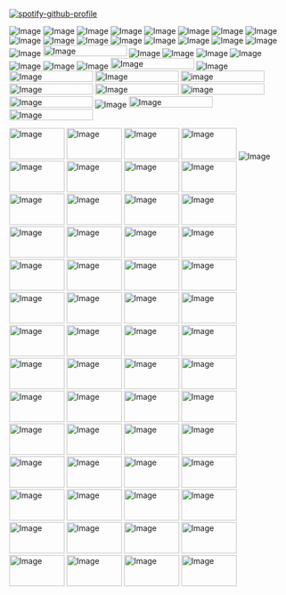 [![spotify-github-profile](https://spotify-github-profile.kittinanx.com/api/view?uid=312k2hejrji76dyc7cggymrbju2m&cover_image=true&theme=novatorem&show_offline=false&background_color=121212&interchange=true&bar_color=53b14f&bar_color_cover=false)](https://spotify-github-profile.kittinanx.com/api/view?uid=312k2hejrji76dyc7cggymrbju2m&redirect=true)

![Image](https://github.com/user-attachments/assets/21c22f57-89f2-42e7-9027-94f01e937dd2) ![Image](https://github.com/user-attachments/assets/6660a284-e83d-41af-aea7-fbec696edf88) ![Image](https://github.com/user-attachments/assets/8ca8c895-c7b0-4a30-a16c-9ae28de2548c) ![Image](https://github.com/user-attachments/assets/cfd1a9a2-ba03-4880-89be-dbbc284f149b) ![Image](https://github.com/user-attachments/assets/e4152d8c-e521-4775-84af-ca04b3f73a56) ![Image](https://github.com/user-attachments/assets/a6fd51a8-4a99-4c96-bbda-4c8cc65b17d3) ![Image](https://github.com/user-attachments/assets/14988871-5ec3-4033-b6f6-c7dc4773543e) ![Image](https://github.com/user-attachments/assets/a6c4c8f5-0016-4bd9-9131-3d0784784840) ![Image](https://github.com/user-attachments/assets/901b0665-e4ad-4665-bd63-9424ec25a124) ![Image](https://github.com/user-attachments/assets/01f42364-b75c-45ce-9b10-bcdcbbfd76b2) ![Image](https://github.com/user-attachments/assets/642a2706-c568-4895-83fb-d7c6f5111656) ![Image](https://github.com/user-attachments/assets/29ef7412-f0c2-47f5-8e18-6ec4760ee0fd) ![Image](https://github.com/user-attachments/assets/67d97f96-b810-4255-b102-bdf58e1949f3)  ![Image](https://github.com/user-attachments/assets/b95fd3d7-11e9-433d-ab2f-f9bf94aced8d) ![Image](https://github.com/user-attachments/assets/e869602d-0b33-489c-ba28-54f4b8e49d8a) ![Image](https://github.com/user-attachments/assets/545adc59-efe9-405c-aa56-65164bfcf9b7) ![Image](https://github.com/user-attachments/assets/1b9b086f-4c3c-4199-87b4-f70ed526f630) <img width="150" height="20" alt="Image" src="https://github.com/user-attachments/assets/144aea2f-d975-4b05-b519-e3bba10915b3" /> ![Image](https://github.com/user-attachments/assets/11b0fdcd-5b19-4fd9-9e54-c2501033a489) ![Image](https://github.com/user-attachments/assets/ab6c79f5-e25c-4b84-9d1d-fce1c82ff440) ![Image](https://github.com/user-attachments/assets/ec4558e2-3afd-41ac-b5e7-de93173822b1) ![Image](https://github.com/user-attachments/assets/92f59647-cc9e-445b-b2cb-b0f50eb6adbc) ![Image](https://github.com/user-attachments/assets/47c43ff2-d756-41e1-80e5-b093c910388c) ![Image](https://github.com/user-attachments/assets/11e761b3-af59-47b5-aa80-09a5efdf0aaa) ![Image](https://github.com/user-attachments/assets/ec238328-6895-4463-a401-a2c5c256b72a) <img width="150" height="20" alt="Image" src="https://github.com/user-attachments/assets/c0d0cac6-4b0d-466f-a874-4abc2f0443c7" /> ![Image](https://github.com/user-attachments/assets/f983af00-38bf-4ac6-b99b-77e1feb8166d) <img width="150" height="20" alt="Image" src="https://github.com/user-attachments/assets/ad78d297-0dd9-43d3-99c6-8b59572dfad5" /> <img width="150" height="20" alt="Image" src="https://github.com/user-attachments/assets/0fcddc62-5b21-45d8-882b-35c5d0eb0bd2" /> <img width="150" height="20" alt="image" src="https://github.com/user-attachments/assets/4020ddb6-9e71-44d0-b816-95c424b586d1" /> <img width="150" height="20" alt="Image" src="https://github.com/user-attachments/assets/45785ab9-9d8c-4111-80c3-82f0d6f99fca" /> <img width="150" height="20" alt="Image" src="https://github.com/user-attachments/assets/d28d2741-13be-4e5c-9631-2a5e9046a98a" /> <img width="150" height="20" alt="image" src="https://github.com/user-attachments/assets/6dc70182-3ac8-41bb-8be2-c5574ed2e154" /> <img width="150" height="20" alt="Image" src="https://github.com/user-attachments/assets/a6012892-c178-45b5-ba46-fe84bc8fa389" /> ![Image](https://github.com/user-attachments/assets/c94d33b0-49fd-49ca-8b98-095da46acbba) <img width="150" height="20" alt="Image" src="https://github.com/user-attachments/assets/5f4be253-313a-423e-8bd0-cd5e4e5a4eb9" /> <img width="150" height="20" alt="Image" src="https://github.com/user-attachments/assets/5f1854d5-eaac-42fb-b808-9d128dd29a65" /> 


<img width="99" height="56" alt="Image" src="https://github.com/user-attachments/assets/c09bafca-35a2-4b0c-8a9b-da2789eb2c53" /> <img width="99" height="56" alt="Image" src="https://github.com/user-attachments/assets/3cdd9f91-6176-43e2-82c3-6ca385c212b7" /> <img width="99" height="56" alt="Image" src="https://github.com/user-attachments/assets/e006879a-a556-494a-92f2-41fee77aafa9" /> <img width="99" height="56" alt="Image" src="https://github.com/user-attachments/assets/63581cd4-42e7-49ee-bad9-d1c5f2533279" /> ![Image](https://github.com/user-attachments/assets/620389a7-9e4a-4762-a7c4-6173df530d70) <img width="99" height="56" alt="Image" src="https://github.com/user-attachments/assets/c3dc431d-13d0-490b-ad09-846cb6886067" /> <img width="99" height="56" alt="Image" src="https://github.com/user-attachments/assets/ee06f156-a091-42e9-895c-0d1909f25f69" /> <img width="99" height="56" alt="Image" src="https://github.com/user-attachments/assets/e1bb02aa-7f47-4045-b9a7-aff605ffef26" /> <img width="99" height="56" alt="Image" src="https://github.com/user-attachments/assets/c347af9b-d691-4d2a-a57f-93660ce1745e" /> <img width="99" height="56" alt="Image" src="https://github.com/user-attachments/assets/5d639c43-407f-42a0-8361-e5f433bc3fc7" /> <img width="99" height="56" alt="Image" src="https://github.com/user-attachments/assets/39f42631-fcb3-4095-80ef-cf496441269e" /> <img width="99" height="56" alt="Image" src="https://github.com/user-attachments/assets/60edb1e0-f144-470c-a4dc-29210136783c" /> <img width="99" height="56" alt="Image" src="https://github.com/user-attachments/assets/1f7fedb3-2700-4c6f-b166-a0e51432232e" /> <img width="99" height="56" alt="Image" src="https://github.com/user-attachments/assets/4c60a360-5b78-4dfc-a761-7c5ace6a343b" /> <img width="99" height="56" alt="Image" src="https://github.com/user-attachments/assets/9a5f6a4f-6c4e-408e-a507-b82f5fc1de8/2" > <img width="99" height="56" alt="Image" src="https://github.com/user-attachments/assets/b6b31790-fa70-4bf6-8b43-fe16d8a53c99" /> <img width="99" height="56" alt="Image" src="https://github.com/user-attachments/assets/a24ba0fc-1874-4e44-b3e0-b4ea3d9b6584" /> <img width="99" height="56" alt="Image" src="https://github.com/user-attachments/assets/fffdaf73-1855-4b8e-9e30-16fa16caea47" /> <img width="99" height="56" alt="Image" src="https://github.com/user-attachments/assets/25771636-3cf0-4d7a-ac06-a121f2212932" /> <img width="99" height="56" alt="Image" src="https://github.com/user-attachments/assets/aed6f30c-4c2c-4dba-8f6c-c061555dc6ed" /> <img width="99" height="56" alt="Image" src="https://github.com/user-attachments/assets/e5eb3f2b-3152-49ed-a9b1-7ba64585c515" /> <img width="99" height="56" alt="Image" src="https://github.com/user-attachments/assets/2e5b6097-ed53-43f3-b16b-8c9858d02218" /> <img width="99" height="56" alt="Image" src="https://github.com/user-attachments/assets/7f9efe56-6700-4f35-b8aa-461fd1458802" /> <img width="99" height="56" alt="Image" src="https://github.com/user-attachments/assets/7a8589af-5f10-4541-aefd-838f59da0ced" /> <img width="99" height="56" alt="Image" src="https://github.com/user-attachments/assets/499c576e-8da9-45ce-99fe-41c560112f89" /> <img width="99" height="56" alt="Image" src="https://github.com/user-attachments/assets/aed6f30c-4c2c-4dba-8f6c-c061555dc6ed" /> <img width="99" height="56" alt="Image" src="https://github.com/user-attachments/assets/8cfbf322-6a6f-4e07-b318-b1fef9aa08a7" /> <img width="99" height="56" alt="Image" src="https://github.com/user-attachments/assets/1a813c16-42b8-4a5a-a6cf-2c4ba6bfa060" /> <img width="99" height="56" alt="Image" src="https://github.com/user-attachments/assets/09d01df4-7310-467e-b54d-ff54983e8 552" /> <img width="99" height="56" alt="Image" src="https://github.com/user-attachments/assets/5d8b185e-a969-4da6-b8b2-a12a5649319f" /> <img width="99" height="56" alt="Image" src="https://github.com/user-attachments/assets/32fb8bdf-3589-42dc-b164-1f32d2c0d950" /> <img width="99" height="56" alt="Image" src="https://github.com/user-attachments/assets/e2dc26d5-d05c-4961-9d09-e4a2212f3d38" /> <img width="99" height="56" alt="Image" src="https://github.com/user-attachments/assets/293246bf-0c65-4f7c-a6cc-4b2683116339" /> <img width="99" height="56" alt="Image" src="https://github.com/user-attachments/assets/9f4aa70f-397e-4472-b473-2d3f2f277a4a" /> <img width="99" height="56" alt="Image" src="https://github.com/user-attachments/assets/3ecda835-e95e-4ffc-a886-04bca21f9320" /> <img width="99" height="56" alt="Image" src="https://github.com/user-attachments/assets/3e59f392-4344-473c-bed0-72733893558d" /> <img width="99" height="56" alt="Image" src="https://github.com/user-attachments/assets/0c951813-4b05-43ca-afc9-6e1e70be2fff" /> <img width="99" height="56" alt="Image" src="https://github.com/user-attachments/assets/bb5eafe2-9485-4772-b516-56cb5b9022cc" /> <img width="99" height="56" alt="Image" src="https://github.com/user-attachments/assets/05c476c8-5d62-45bc-a68c-13bde2aa2c75" /> <img width="99" height="56" alt="Image" src="https://github.com/user-attachments/assets/10f2981b-1ce3-4c32-ada0-fcbf43fcf503" /> <img width="99" height="56" alt="Image" src="https://github.com/user-attachments/assets/cd5f734a-a085-416f-b6db-379c68defeda" /> <img width="99" height="56" alt="Image" src="https://github.com/user-attachments/assets/53764cc3-ffde-44ed-8e81-dc426ec7304c" /> <img width="99" height="56" alt="Image" src="https://github.com/user-attachments/assets/9049f5da-0345-4be7-86f5-b0a422b51297" /> <img width="99" height="56" alt="Image" src="https://github.com/user-attachments/assets/e41ac8f8-d522-413e-bce0-d37c55e92ab2" /> <img width="99" height="56" alt="Image" src="https://github.com/user-attachments/assets/de1e5cd1-157c-428e-bf75-2d7822106939" /> <img width="99" height="56" alt="Image" src="https://github.com/user-attachments/assets/2fbf32f7-fbb5-4566-ae4d-338bb362a997" /> <img width="99" height="56" alt="Image" src="https://github.com/user-attachments/assets/530c62e6-a94b-473d-9c36-17adba9bf708" /> <img width="99" height="56" alt="Image" src="https://github.com/user-attachments/assets/b0fdb344-006c-46fa-ac45-7026e838eaec" /> <img width="99" height="56" alt="Image" src="https://github.com/user-attachments/assets/152eb44e-dd1b-478d-9c43-eeb3c814b4ec" /> <img width="99" height="56" alt="Image" src="https://github.com/user-attachments/assets/ab5869e3-e963-4664-93ac-05add3d7168c" /> <img width="99" height="56" alt="Image" src="https://github.com/user-attachments/assets/ef2646c9-df98-4793-93a2-ca3624e4fcf5" /> <img width="99" height="56" alt="Image" src="https://github.com/user-attachments/assets/f6e2ae83-d634-4463-a1df-60e21746758b" /> <img width="99" height="56" alt="Image" src="https://github.com/user-attachments/assets/9f4aa70f-397e-4472-b473-2d3f2f277a4a" /> <img width="99" height="56" alt="Image" src="https://github.com/user-attachments/assets/9361f51e-4e2c-4eb1-b76f-79939c56a6e2" /> <img width="99" height="56" alt="Image" src="https://github.com/user-attachments/assets/3e59f392-4344-473c-bed0-72733893558d" /> <img width="99" height="56" alt="Image" src="https://github.com/user-attachments/assets/03d07c9c-5ec3-40bd-bf51-ae177d2fca9e" /> <img width="99" height="56" alt="Image" src="https://github.com/user-attachments/assets/293246bf-0c65-4f7c-a6cc-4b2683116339" /> 


